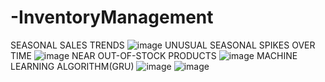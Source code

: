 # -InventoryManagement
SEASONAL SALES TRENDS 
![image](https://github.com/user-attachments/assets/3f13459a-6e07-47ef-95e8-6d9921fb4884)
UNUSUAL SEASONAL SPIKES OVER TIME 
![image](https://github.com/user-attachments/assets/540a4602-1ee5-4bb9-9c99-864f33e175ee)
NEAR OUT-OF-STOCK PRODUCTS 
![image](https://github.com/user-attachments/assets/d500afc7-b691-4851-8479-aa5b5c7fb7d1)
MACHINE LEARNING ALGORITHM(GRU)
![image](https://github.com/user-attachments/assets/696107b7-4c0e-4842-be08-4ab7071d533c)
![image](https://github.com/user-attachments/assets/3f2a9bc8-9b5c-47ca-957a-098d9fa7cb79)

